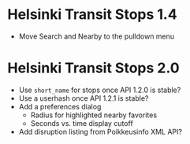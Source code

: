 Helsinki Transit Stops 1.4
==========================

* Move Search and Nearby to the pulldown menu

Helsinki Transit Stops 2.0
==========================

* Use `short_name` for stops once API 1.2.0 is stable?
* Use a userhash once API 1.2.1 is stable?
* Add a preferences dialog
    - Radius for highlighted nearby favorites
    - Seconds vs. time display cutoff
* Add disruption listing from Poikkeusinfo XML API?
